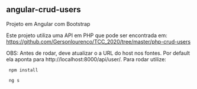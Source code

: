 ## angular-crud-users
Projeto em Angular com Bootstrap

Este projeto utiliza uma API em PHP que pode ser encontrada em: https://github.com/Gersonlourenco/TCC_2020/tree/master/php-crud-users

OBS: Antes de rodar, deve atualizar o a URL do host nos fontes. Por default ela aponta para http://localhost:8000/api/user/.
	 Para rodar utilize: 
	 
	 npm install 
	 
	 ng s
